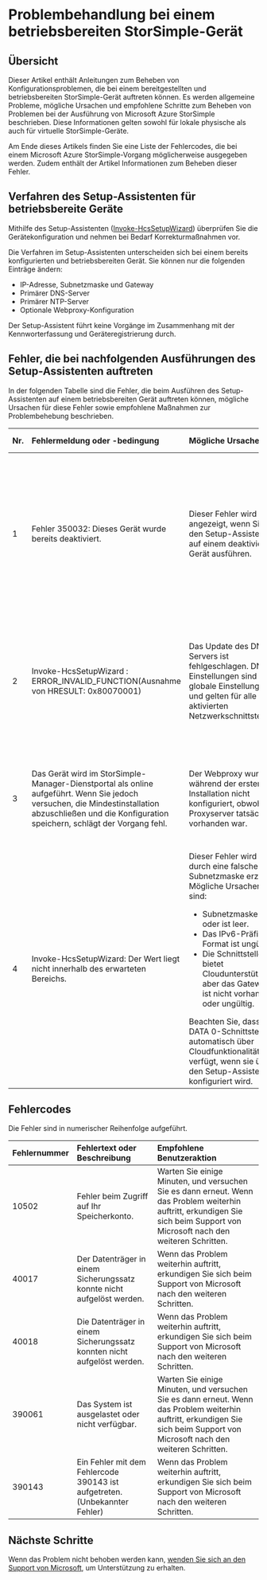 <properties 
   pageTitle="Problembehandlung bei einem bereitgestellten StorSimple-Gerät | Microsoft Azure"
   description="Beschreibt die Diagnose und Behebung von Fehlern auf einem StorSimple-Gerät, das bereitgestellt und betriebsbereit ist."
   services="storsimple"
   documentationCenter="NA"
   authors="SharS"
   manager="carolz"
   editor="" />
<tags 
   ms.service="storsimple"
   ms.devlang="NA"
   ms.topic="article"
   ms.tgt_pltfrm="NA"
   ms.workload="TBD"
   ms.date="01/29/2016"
   ms.author="v-sharos" />

# Problembehandlung bei einem betriebsbereiten StorSimple-Gerät

## Übersicht

Dieser Artikel enthält Anleitungen zum Beheben von Konfigurationsproblemen, die bei einem bereitgestellten und betriebsbereiten StorSimple-Gerät auftreten können. Es werden allgemeine Probleme, mögliche Ursachen und empfohlene Schritte zum Beheben von Problemen bei der Ausführung von Microsoft Azure StorSimple beschrieben. Diese Informationen gelten sowohl für lokale physische als auch für virtuelle StorSimple-Geräte.

Am Ende dieses Artikels finden Sie eine Liste der Fehlercodes, die bei einem Microsoft Azure StorSimple-Vorgang möglicherweise ausgegeben werden. Zudem enthält der Artikel Informationen zum Beheben dieser Fehler.

## Verfahren des Setup-Assistenten für betriebsbereite Geräte

Mithilfe des Setup-Assistenten ([Invoke-HcsSetupWizard][1]) überprüfen Sie die Gerätekonfiguration und nehmen bei Bedarf Korrekturmaßnahmen vor.

Die Verfahren im Setup-Assistenten unterscheiden sich bei einem bereits konfigurierten und betriebsbereiten Gerät. Sie können nur die folgenden Einträge ändern:

- IP-Adresse, Subnetzmaske und Gateway
- Primärer DNS-Server
- Primärer NTP-Server
- Optionale Webproxy-Konfiguration

Der Setup-Assistent führt keine Vorgänge im Zusammenhang mit der Kennworterfassung und Geräteregistrierung durch.

## Fehler, die bei nachfolgenden Ausführungen des Setup-Assistenten auftreten

In der folgenden Tabelle sind die Fehler, die beim Ausführen des Setup-Assistenten auf einem betriebsbereiten Gerät auftreten können, mögliche Ursachen für diese Fehler sowie empfohlene Maßnahmen zur Problembehebung beschrieben.

| Nr. | Fehlermeldung oder -bedingung | Mögliche Ursachen | Empfohlene Maßnahme |
|:--- |:-------------------------- |:--------------- |:------------------ |
| 1 | Fehler 350032: Dieses Gerät wurde bereits deaktiviert. | Dieser Fehler wird angezeigt, wenn Sie den Setup-Assistenten auf einem deaktivierten Gerät ausführen. | [Wenden Sie sich an den Microsoft Support](storsimple-contact-microsoft-support.md) für weitere Schritte. Ein deaktiviertes Gerät kann nicht in Betrieb genommen werden. Sie müssen das Gerät möglicherweise auf die Werkseinstellungen zurücksetzen, bevor es erneut aktiviert werden kann. |
| 2 | Invoke-HcsSetupWizard : ERROR\_INVALID\_FUNCTION(Ausnahme von HRESULT: 0x80070001) | Das Update des DNS-Servers ist fehlgeschlagen. DNS-Einstellungen sind globale Einstellungen und gelten für alle aktivierten Netzwerkschnittstellen. | Aktivieren Sie die Schnittstelle, und wenden Sie die DNS-Einstellungen erneut an. Dies kann das Netzwerk für andere aktivierten Schnittstellen beeinträchtigen, da es sich um globale Einstellungen handelt. |
| 3 | Das Gerät wird im StorSimple-Manager-Dienstportal als online aufgeführt. Wenn Sie jedoch versuchen, die Mindestinstallation abzuschließen und die Konfiguration speichern, schlägt der Vorgang fehl. | Der Webproxy wurde während der ersten Installation nicht konfiguriert, obwohl ein Proxyserver tatsächlich vorhanden war. | Verwenden Sie das Cmdlet [Test-HcsmConnection][2], um den Fehler zu suchen. [Wenden Sie sich an den Microsoft Support](storsimple-contact-microsoft-support.md), wenn Sie das Problem nicht beheben können. |
| 4 | Invoke-HcsSetupWizard: Der Wert liegt nicht innerhalb des erwarteten Bereichs. | Dieser Fehler wird durch eine falsche Subnetzmaske erzeugt. Mögliche Ursachen sind: <ul><li> Subnetzmaske fehlt oder ist leer.</li><li>Das IPv6-Präfix-Format ist ungültig.</li><li>Die Schnittstelle bietet Cloudunterstützung, aber das Gateway ist nicht vorhanden oder ungültig.</li></ul>Beachten Sie, dass die DATA 0-Schnittstelle automatisch über Cloudfunktionalität verfügt, wenn sie über den Setup-Assistenten konfiguriert wird. | Um das Problem zu bestimmen, verwenden Sie die Subnetzmaske 0.0.0.0 oder 256.256.256.256 und überprüfen die Ausgabe. Geben Sie ggf. die korrekten Werte für Subnetzmaske, Gateway und IPv6-Präfix ein. |
 
## Fehlercodes

Die Fehler sind in numerischer Reihenfolge aufgeführt.

|Fehlernummer|Fehlertext oder Beschreibung|Empfohlene Benutzeraktion|
|:---|:---|:---|
|10502|Fehler beim Zugriff auf Ihr Speicherkonto.|Warten Sie einige Minuten, und versuchen Sie es dann erneut. Wenn das Problem weiterhin auftritt, erkundigen Sie sich beim Support von Microsoft nach den weiteren Schritten.|
|40017|Der Datenträger in einem Sicherungssatz konnte nicht aufgelöst werden.|Wenn das Problem weiterhin auftritt, erkundigen Sie sich beim Support von Microsoft nach den weiteren Schritten.|
|40018|Die Datenträger in einem Sicherungssatz konnten nicht aufgelöst werden.|Wenn das Problem weiterhin auftritt, erkundigen Sie sich beim Support von Microsoft nach den weiteren Schritten.|
|390061|Das System ist ausgelastet oder nicht verfügbar.|Warten Sie einige Minuten, und versuchen Sie es dann erneut. Wenn das Problem weiterhin auftritt, erkundigen Sie sich beim Support von Microsoft nach den weiteren Schritten.|
|390143|Ein Fehler mit dem Fehlercode 390143 ist aufgetreten. (Unbekannter Fehler)|Wenn das Problem weiterhin auftritt, erkundigen Sie sich beim Support von Microsoft nach den weiteren Schritten.|

## Nächste Schritte

Wenn das Problem nicht behoben werden kann, [wenden Sie sich an den Support von Microsoft](storsimple-contact-microsoft-support.md), um Unterstützung zu erhalten.


[1]: https://technet.microsoft.com/de-DE/%5Clibrary/Dn688135(v=WPS.630).aspx
[2]: https://technet.microsoft.com/de-DE/%5Clibrary/Dn715782(v=WPS.630).aspx

<!---HONumber=AcomDC_0204_2016-->